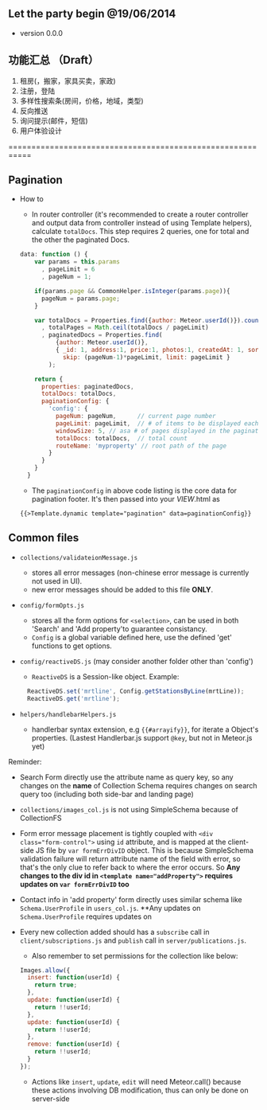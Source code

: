 ## Let the party begin @19/06/2014

- version 0.0.0

## 功能汇总 （Draft）
1.  租房(，搬家，家具买卖，家政)
2.  注册，登陆
3.  多样性搜索条(房间，价格，地域，类型)
4.  反向推送
5.  询问提示(邮件，短信)
6.  用户体验设计

===========================================================
## Pagination
- How to
  - In router controller (it's recommended to create a router controller and output data from controller instead of using Template helpers), calculate `totalDocs`. This step requires 2 queries, one for total and the other the paginated Docs. 

  ```JavaScript
  data: function () {
      var params = this.params
        , pageLimit = 6
        , pageNum = 1;

      if(params.page && CommonHelper.isInteger(params.page)){
        pageNum = params.page;
      }

      var totalDocs = Properties.find({author: Meteor.userId()}).count()
        , totalPages = Math.ceil(totalDocs / pageLimit)
        , paginatedDocs = Properties.find(
            {author: Meteor.userId()},
            { _id: 1, address:1, price:1, photos:1, createdAt: 1, sort: {createdAt: -1},
              skip: (pageNum-1)*pageLimit, limit: pageLimit }
          );

      return {
        properties: paginatedDocs,
        totalDocs: totalDocs,
        paginationConfig: {
          'config': {
            pageNum: pageNum,      // current page number
            pageLimit: pageLimit,  // # of items to be displayed each page
            windowSize: 5, // asa # of pages displayed in the pagination must be odd number
            totalDocs: totalDocs,  // total count
            routeName: 'myproperty' // root path of the page
          }
        }
      }
    }
  ```  
  - The `paginationConfig` in above code listing is the core data for pagination footer. It's then passed into your _VIEW_.html as
  ```
  {{>Template.dynamic template="pagination" data=paginationConfig}}
  ```

## Common files
- `collections/validateionMessage.js`
  - stores all error messages (non-chinese error message is currently not used in UI).
  - new error messages should be added to this file **ONLY**.
- `config/formOpts.js`
  - stores all the form options for `<selection>`, can be used in both 'Search' and 'Add property'to guarantee consistancy.
  - `Config` is a global variable defined here, use the defined 'get' functions to get options.
- `config/reactiveDS.js` (may consider another folder other than 'config')
  - `ReactiveDS` is a Session-like object. Example:

  ```JavaScript
    ReactiveDS.set('mrtline', Config.getStationsByLine(mrtLine));
    ReactiveDS.get('mrtline');
  ```

- `helpers/handlebarHelpers.js`
  - handlerbar syntax extension, e.g `{{#arrayify}}`, for iterate a Object's properties. (Lastest Handlerbar.js support `@key`, but not in Meteor.js yet)

Reminder:
- Search Form directly use the attribute name as query key, so any changes on the **name** of Collection Schema requires changes on search query too (including both side-bar and landing page)

- `collections/images_col.js` is not using SimpleSchema because of CollectionFS

- Form error message placement is tightly coupled with `<div class="form-control">` using `id` attribute, and is mapped at the client-side JS file by `var formErrDivID` object. This is because SimpleSchema validation failure will return attribute name of the field with error, so that's the only clue to refer back to where the error occurs. So **Any changes to the div id in `<template name="addProperty">` requires updates on `var formErrDivID` too**

- Contact info in 'add property' form directly uses similar schema like `Schema.UserProfile` in `users_col.js`. **Any updates on `Schema.UserProfile` requires updates on

- Every new collection added should has a `subscribe` call in `client/subscriptions.js` and `publish` call in `server/publications.js`.
  - Also remember to set permissions for the collection like below:

  ```JavaScript
  Images.allow({
    insert: function(userId) {
      return true;
    },
    update: function(userId) {
      return !!userId;
    },
    update: function(userId) {
      return !!userId;
    },
    remove: function(userId) {
      return !!userId;
    }
  });
  ```

  - Actions like `insert`, `update`, `edit` will need Meteor.call() because these actions involving DB modification, thus can only be done on server-side

